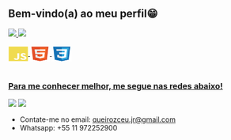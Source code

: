 ## Bem-vindo(a) ao meu perfil😁

 <div>
   <a href="https://github.com/Marceloceu">
   <img height="180em" src="https://github-readme-stats.vercel.app/api?username=Marceloceu&show_icons=true&theme=tokyonight&include_all_commits=true&count_private=true"/>
   <img height="180em" src="https://github-readme-stats.vercel.app/api/top-langs/?username=Marceloceu&layout=compact&langs_count=6&theme=tokyonight"/>
</div>
    
<div style="display: inline_block"><br>
  <img align="center" alt="Js" height="30" width="40" src="https://raw.githubusercontent.com/devicons/devicon/master/icons/javascript/javascript-plain.svg">
  <img align="center" alt="HTML" height="30" width="40" src="https://raw.githubusercontent.com/devicons/devicon/master/icons/html5/html5-original.svg">
  <img align="center" alt="CSS" height="30" width="40" src="https://raw.githubusercontent.com/devicons/devicon/master/icons/css3/css3-original.svg">
</div>
 
<br>
 
### Para me conhecer melhor, me segue nas redes abaixo!
 
<div> 
  <a href="https://www.instagram.com/marcelo_d.ceu/" target="_blank"><img src="https://img.shields.io/badge/-Instagram-%23E4405F?style=for-the-badge&logo=instagram&logoColor=white" target="_blank"></a>
  <a href="https://www.linkedin.com/in/marcelo-do-c%C3%A9u-queiroz-j%C3%BAnior-972bab170/" target="_blank"><img src="https://img.shields.io/badge/-LinkedIn-%230077B5?style=for-the-badge&logo=linkedin&logoColor=white" target="_blank"></a>
</div>

- Contate-me no email: queirozceu.jr@gmail.com
- Whatsapp: +55 11 972252900
